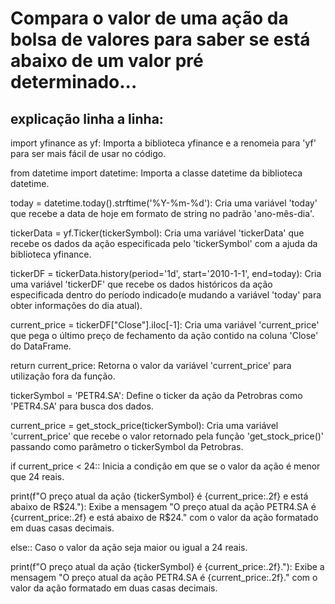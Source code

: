 # Compara o valor de uma ação da bolsa de valores para saber se está abaixo de um valor pré determinado...

## explicação linha a linha:

import yfinance as yf: Importa a biblioteca yfinance e a renomeia para 'yf' para ser mais fácil de usar no código.

from datetime import datetime: Importa a classe datetime da biblioteca datetime.

today = datetime.today().strftime('%Y-%m-%d'): Cria uma variável 'today' que recebe a data de hoje em formato de string no padrão 'ano-mês-dia'.

tickerData = yf.Ticker(tickerSymbol): Cria uma variável 'tickerData' que recebe os dados da ação especificada pelo 'tickerSymbol' com a ajuda da biblioteca yfinance.

tickerDF = tickerData.history(period='1d', start='2010-1-1', end=today): Cria uma variável 'tickerDF' que recebe os dados históricos da ação especificada dentro do período indicado(e mudando a variável 'today' para obter informações do dia atual).

current_price = tickerDF["Close"].iloc[-1]: Cria uma variável 'current_price' que pega o último preço de fechamento da ação contido na coluna 'Close' do DataFrame.

return current_price: Retorna o valor da variável 'current_price' para utilização fora da função.

tickerSymbol = 'PETR4.SA': Define o ticker da ação da Petrobras como 'PETR4.SA' para busca dos dados.

current_price = get_stock_price(tickerSymbol): Cria uma variável 'current_price' que recebe o valor retornado pela função 'get_stock_price()' passando como parâmetro o tickerSymbol da Petrobras.

if current_price < 24:: Inicia a condição em que se o valor da ação é menor que 24 reais.

print(f"O preço atual da ação {tickerSymbol} é {current_price:.2f} e está abaixo de R$24."): Exibe a mensagem "O preço atual da ação PETR4.SA é {current_price:.2f} e está abaixo de R$24." com o valor da ação formatado em duas casas decimais.

else:: Caso o valor da ação seja maior ou igual a 24 reais.

print(f"O preço atual da ação {tickerSymbol} é {current_price:.2f}."): Exibe a mensagem "O preço atual da ação PETR4.SA é {current_price:.2f}." com o valor da ação formatado em duas casas decimais.
